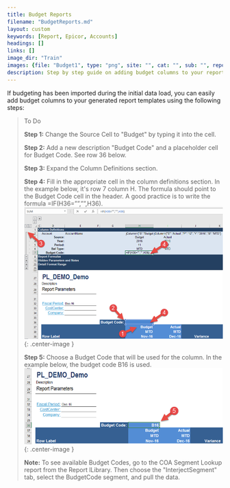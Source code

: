 ```yaml
---
title: Budget Reports
filename: "BudgetReports.md"
layout: custom
keywords: [Report, Epicor, Accounts]
headings: []
links: []
image_dir: "Train"
images: {file: "Budget1", type: "png", site: "", cat: "", sub: "", report: "", ribbon: "", config: ""}, {file: "Budget2", type: "png", site: "", cat: "", sub: "", report: "", ribbon: "", config: ""}
description: Step by step guide on adding budget columns to your report templates.
---
```


If budgeting has been imported during the initial data load, you can easily add budget columns to your generated report templates using the following steps:


> To Do
>
> **Step 1:** Change the Source Cell to "Budget" by typing it into the cell.
>
> **Step 2:** Add a new description "Budget Code" and a placeholder cell for Budget Code. See row 36 below.
>
> **Step 3:** Expand the Column Definitions section.
>
> **Step 4:** Fill in the appropriate cell in the column definitions section. In the example below, it's row 7 column H. The formula should point to the Budget Code cell in the header. A good practice is to write the formula =IF(H36=””,””,H36).
> ![Account Rollup](/images/Train/Budget1.png){: .center-image }
>
> **Step 5:** Choose a Budget Code that will be used for the column. In the example below, the budget code B16 is used.
> ![Account Rollup](/images/Train/Budget2.png){: .center-image }
>
> **Note:** To see available Budget Codes, go to the COA Segment Lookup report from the Report lLibrary. Then choose the "InterjectSegment" tab, select the BudgetCode segment, and pull the data.
>
>
>
>
>
>
>
>
>
>
